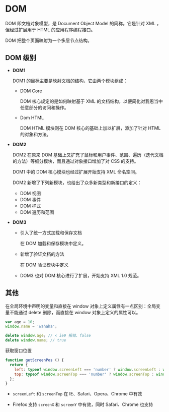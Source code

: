 # DOM

DOM 即文档对象模型，是 Document Object Model 的简称。它是针对 XML ，但经过扩展用于 HTML 的应用程序编程接口。

DOM 把整个页面映射为一个多层节点结构。

## DOM 级别

* **DOM1**

  DOM1 的目标主要是映射文档的结构，它由两个模块组成：

  * DOM Core

    DOM 核心规定的是如何映射基于 XML 的文档结构，以便简化对我恩当中任意部分的访问和操作。

  * Dom HTML

    DOM HTML 模块则在 DOM 核心的基础上加以扩展，添加了针对 HTML 的对象和方法。

* **DOM2**

  DOM2 在原来 DOM 基础上又扩充了鼠标和用户事件、范围、遍历（迭代文档的方法）等细分模块，而且通过对象接口增加了对 CSS 的支持。

  DOM1 中的 DOM 核心模块也经过扩展开始支持 XML 命名空间。

  DOM2 新增了下列新模块，也给出了众多新类型和新接口的定义：

  * DOM 视图
  * DOM 事件
  * DOM 样式
  * DOM 遍历和范围

* **DOM3**

  * 引入了统一方式加载和保存文档

    在 DOM 加载和保存模块中定义。

  * 新增了验证文档的方法

    在 DOM 验证模块中定义

  * DOM3 也对 DOM 核心进行了扩展，开始支持 XML 1.0 规范。


## 其他

在全局环境中声明的变量和直接在 window 对象上定义属性有一点区别：全局变量不能通过 delete 删除，而直接在 window 对象上定义的属性可以。

```js
var age = 10;
window.name = 'wahaha';

delete window.age; // < ie9 报错、false
delete window.name; // true
```

获取窗口位置

```js
function getScreenPos () {
  return {
    left: typeof window.screenLeft === 'number' ? window.screenLeft : window.screenX, 
    top: typeof window.screenTop === 'number' ? window.screenTop : window.screenY
  };
}
```

* `screenLeft` 和 `screenTop` 在 IE、Safari、Opera、Chrome 中有效

* Firefox 支持 `screenX` 和 `screenY` 中有效，同时 Safari、Chrome 也支持
